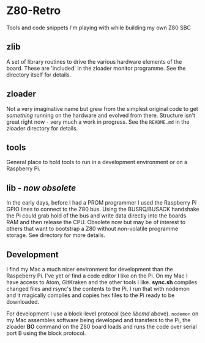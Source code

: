 # Z80-Retro
Tools and code snippets I'm playing with while building my own Z80 SBC

## zlib

A set of library routines to drive the various hardware elements of the board. These are 'included' in the zloader monitor programme. See the directory itself for details.

## zloader

Not a very imaginative name but grew from the simplest original code to get *something* running on the hardware and evolved from there. Structure isn't great right now - very much a work in progress. See the `README.md` in the zloader directory for details.

## tools

General place to hold tools to run in a development environment or on a Raspberry Pi.

## lib - _now obsolete_

In the early days, before I had a PROM programmer I used the Raspberry Pi GPIO lines to connect to the Z80 bus. Using the BUSRQ/BUSACK handshake the Pi could grab hold of the bus and write data directly into the boards RAM and then release the CPU. Obsolete now but may be of interest to others that want to bootstrap a Z80 without non-volatile programme storage. See directory for more details.

## Development

I find my Mac a much nicer environment for development than the Raspeberry Pi. I've yet or find a code editor I like on the Pi. On my Mac I have access to Atom, GitKraken and the other tools I like. **sync.sh** compiles changed files and rsync's the contents to the Pi. I run that with nodemon and it magically compiles and copies hex files to the Pi ready to be downloaded.

For development I use a block-level protocol (see *libcmd* above). `nodemon` on my Mac assembles software being developed and transfers to the Pi, the zloader **BO** command on the Z80 board loads and runs the code over serial port B using the block protocol.

